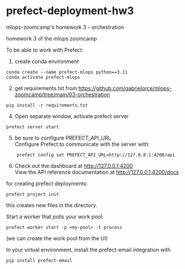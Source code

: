 # prefect-deployment-hw3
mlops-zoomcamp's homework 3 - orchestration

homework 3 of the mlops zoomcamp



To be able to work with Prefect:
1) create conda environment
```
conda create --name prefect-mlops python==3.11
conda activate prefect-mlops
```
2) get requirements.txt from https://github.com/gabrielorce/mlops-zoomcamp/tree/main/03-orchestration
```
pip install -r requirements.txt
```
4) Open separate window, activate prefect server
```
prefect server start
```
5) be sure to configure PREFECT_API_URL  
Configure Prefect to communicate with the server with:
```
    prefect config set PREFECT_API_URL=http://127.0.0.1:4200/api
```
6) Check out the dashboard at http://127.0.0.1:4200  
View the API reference documentation at http://127.0.0.1:4200/docs


for creating prefect deployments:
```
prefect project init
```
this creates new files in the directory.  

Start a worker that polls your work pool:
```
prefect worker start -p <my-pool> -t process
```  

(we can create the work pool from the UI)  




In your virtual environment, install the prefect-email integration with 
```
pip install prefect-email
```
